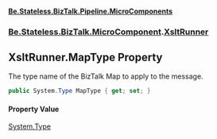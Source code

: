 #### [Be.Stateless.BizTalk.Pipeline.MicroComponents](README.md 'README')
### [Be.Stateless.BizTalk.MicroComponent](Be.Stateless.BizTalk.MicroComponent.md 'Be.Stateless.BizTalk.MicroComponent').[XsltRunner](XsltRunner.md 'Be.Stateless.BizTalk.MicroComponent.XsltRunner')

## XsltRunner.MapType Property

The type name of the BizTalk Map to apply to the message.

```csharp
public System.Type MapType { get; set; }
```

#### Property Value
[System.Type](https://docs.microsoft.com/en-us/dotnet/api/System.Type 'System.Type')